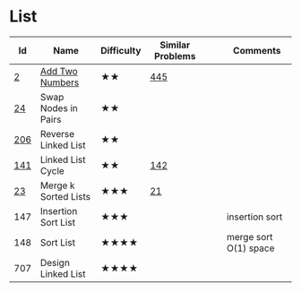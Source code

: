 # List

Id	|Name	|Difficulty	|Similar Problems|||							Comments
--- | --- |--- | ---                   |---|---|---
[2](https://leetcode.com/problems/add-two-numbers/)	|[Add Two Numbers](https://github.com/xliu117/Leetcode/tree/master/List/LC2.%20Add%20Two%20Numbers)|	★★|	[445](https://leetcode.com/problems/add-two-numbers-ii/)	|||	
[24](https://leetcode.com/problems/swap-nodes-in-pairs/)	|Swap Nodes in Pairs|	★★||||								
[206](https://leetcode.com/problems/reverse-linked-list/)	|Reverse Linked List	|★★		||||						
[141](https://leetcode.com/problems/linked-list-cycle/)|	Linked List Cycle	|★★	|[142](https://leetcode.com/problems/linked-list-cycle-ii/)||||							fast/slow
[23](https://leetcode.com/problems/merge-k-sorted-lists/)	|Merge k Sorted Lists|	★★★	|[21](https://leetcode.com/problems/merge-two-sorted-lists/)	||||						priority_queue
147	|Insertion Sort List	|★★★	||||							insertion sort
148	|Sort List	|★★★★		||||						merge sort O(1) space
707|	Design Linked List	|★★★★	||||							
